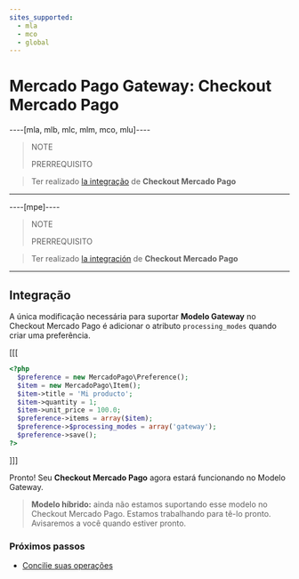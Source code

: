 ```yaml
---
sites_supported:
  - mla
  - mco
  - global
---
```


# Mercado Pago Gateway: Checkout Mercado Pago
----[mla, mlb, mlc, mlm, mco, mlu]----
> NOTE
>
> PRERREQUISITO
>

> Ter realizado [la integração](https://www.mercadopago.com.ar/developers/es/guides/payments/web-payment-checkout/introduction) de **Checkout Mercado Pago**
------------

----[mpe]----
> NOTE
>
> PRERREQUISITO
>

> Ter realizado [la integración](https://www.mercadopago.com.mx/developers/es/guides/payments/web-checkout/introduction) de **Checkout Mercado Pago**
------------

## Integração

A única modificação necessária para suportar **Modelo Gateway** no Checkout Mercado Pago é adicionar o atributo `processing_modes` quando criar uma preferência.

[[[
```php
<?php  
  $preference = new MercadoPago\Preference();
  $item = new MercadoPago\Item();
  $item->title = 'Mi producto';
  $item->quantity = 1;
  $item->unit_price = 100.0;
  $preference->items = array($item);
  $preference->$processing_modes = array('gateway');
  $preference->save();
?>
```
]]]

Pronto! Seu **Checkout Mercado Pago** agora estará funcionando no Modelo Gateway.

> **Modelo híbrido:** ainda não estamos suportando esse modelo no Checkout Mercado Pago. Estamos trabalhando para tê-lo pronto. Avisaremos a você quando estiver pronto.

### Próximos passos

* [Concilie suas operações](https://www.mercadopago.com.ar/developers/pt/guides/gateway/general-considerations/reconciliation)